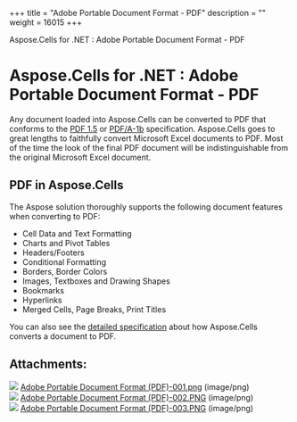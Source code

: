 +++
title = "Adobe Portable Document Format - PDF" 
description = "" 
weight = 16015 
+++

Aspose.Cells for .NET : Adobe Portable Document Format - PDF  

# Aspose.Cells for .NET : Adobe Portable Document Format - PDF


Any document loaded into Aspose.Cells can be converted to PDF that conforms to the [PDF 1.5](http://en.wikipedia.org/wiki/PDF/A) or [PDF/A-1b](http://en.wikipedia.org/wiki/PDF/A) specification. Aspose.Cells goes to great lengths to faithfully convert Microsoft Excel documents to PDF. Most of the time the look of the final PDF document will be indistinguishable from the original Microsoft Excel document.

## PDF in Aspose.Cells

The Aspose solution thoroughly supports the following document features when converting to PDF:

*   Cell Data and Text Formatting
*   Charts and Pivot Tables
*   Headers/Footers
*   Conditional Formatting
*   Borders, Border Colors
*   Images, Textboxes and Drawing Shapes
*   Bookmarks
*   Hyperlinks
*   Merged Cells, Page Breaks, Print Titles

You can also see the [detailed specification](/pages/createpage.action?spaceKey=cellsnet&title=Converting+Excel+to+PDF+Files&linkCreation=true&fromPageId=5018338) about how Aspose.Cells converts a document to PDF.

## Attachments:

![](https://docs2.aspose.com/cells/net/images/icons/bullet_blue.gif) [Adobe Portable Document Format (PDF)-001.png](https://docs2.aspose.com/cells/net/attachments/5018338/5114741.png) (image/png)  
![](https://docs2.aspose.com/cells/net/images/icons/bullet_blue.gif) [Adobe Portable Document Format (PDF)-002.PNG](https://docs2.aspose.com/cells/net/attachments/5018338/5114742.png) (image/png)  
![](https://docs2.aspose.com/cells/net/images/icons/bullet_blue.gif) [Adobe Portable Document Format (PDF)-003.PNG](https://docs2.aspose.com/cells/net/attachments/5018338/5114735.png) (image/png)  


